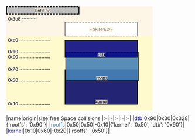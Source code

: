 ![memory map diagram](tests.test_docs_collisions_cropped.png)
|name|origin|size|free Space|collisions
|:-|:-|:-|:-|:-|
|<span style='color:navy'>dtb</span>|0x90|0x30|0x328|{'rootfs': '0x90'}|
|<span style='color:steelblue'>rootfs</span>|0x50|0x50|-0x10|{'kernel': '0x50', 'dtb': '0x90'}|
|<span style='color:midnightblue'>kernel</span>|0x10|0x60|-0x20|{'rootfs': '0x50'}|
